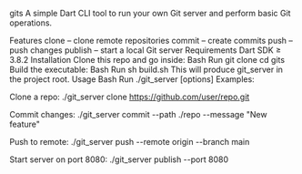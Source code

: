 gits
A simple Dart CLI tool to run your own Git server and perform basic Git operations.

Features
clone – clone remote repositories
commit – create commits
push – push changes
publish – start a local Git server
Requirements
Dart SDK ≥ 3.8.2
Installation
Clone this repo and go inside:
Bash
Run
git clone <your-repo-URL>
cd gits
Build the executable:
Bash
Run
sh build.sh
This will produce git_server in the project root.
Usage
Bash
Run
./git_server <command> [options]
Examples:

Clone a repo:
./git_server clone https://github.com/user/repo.git

Commit changes:
./git_server commit --path ./repo --message "New feature"

Push to remote:
./git_server push --remote origin --branch main

Start server on port 8080:
./git_server publish --port 8080
